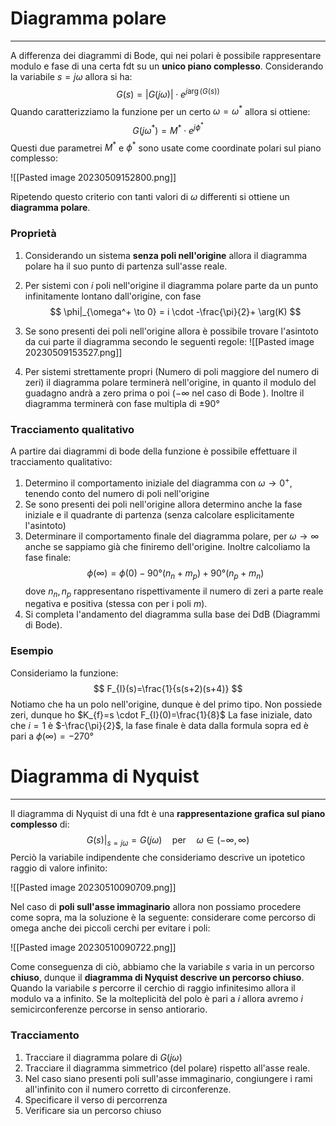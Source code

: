 # Diagramma polare
---
A differenza dei diagrammi di Bode, qui nei polari è possibile rappresentare modulo e fase di una certa fdt su un **unico piano complesso**.
Considerando la variabile $s=j\omega$ allora si ha:
$$
G(s)=|G(j\omega)| \cdot e^{j\arg(G(s))}
$$
Quando caratterizziamo la funzione per un certo $\omega=\omega^*$ allora si ottiene:
$$
G(j\omega^*)=M^* \cdot e^{j \phi^*}
$$
Questi due parametrei $M^*$ e $\phi^*$ sono usate come coordinate polari sul piano complesso:

![[Pasted image 20230509152800.png]]

Ripetendo questo criterio con tanti valori di $\omega$ differenti si ottiene un **diagramma polare**.

### Proprietà

1. Considerando un sistema **senza poli nell'origine** allora il diagramma polare ha il suo punto di partenza sull'asse reale.
2. Per sistemi con $i$ poli nell'origine il diagramma polare parte da un punto infinitamente lontano dall'origine, con fase $$
\phi|_{\omega^+ \to 0} = i \cdot -\frac{\pi}{2}+ \arg(K)
$$
3. Se sono presenti dei poli nell'origine allora è possibile trovare l'asintoto da cui parte il diagramma secondo le seguenti regole: ![[Pasted image 20230509153527.png]]

4. Per sistemi strettamente propri (Numero di poli maggiore del numero di zeri) il diagramma polare terminerà nell'origine, in quanto il modulo del guadagno andrà a zero prima o poi ($-\infty$ nel caso di Bode ). Inoltre il diagramma terminerà con fase multipla di $\pm 90°$


### Tracciamento qualitativo

A partire dai diagrammi di bode della funzione è possibile effettuare il tracciamento qualitativo:
1. Determino il comportamento iniziale del diagramma con $\omega \to 0^+$, tenendo conto del numero di poli nell'origine
2. Se sono presenti dei poli nell'origine allora determino anche la fase iniziale e il quadrante di partenza (senza calcolare esplicitamente l'asintoto)
3. Determinare il comportamento finale del diagramma polare, per $\omega \to \infty$ anche se sappiamo già che finiremo dell'origine. Inoltre calcoliamo la fase finale: $$
\phi(\infty) = \phi(0) -90° (n_{n}+m_{p})+ 90°(n_{p}+m_{n})
$$dove $n_{n},n_{p}$ rappresentano rispettivamente il numero di zeri a parte reale negativa e positiva (stessa con per i poli $m$).
4. Si completa l'andamento del diagramma sulla base dei DdB (Diagrammi di Bode).


### Esempio

Consideriamo la funzione:
$$
F_{I}(s)=\frac{1}{s(s+2)(s+4)}
$$
Notiamo che ha un polo nell'origine, dunque è del primo tipo. Non possiede zeri, dunque ho $K_{f}=s \cdot F_{I}(0)=\frac{1}{8}$
La fase iniziale, dato che $i=1$ è $-\frac{\pi}{2}$, la fase finale è data dalla formula sopra ed è pari a $\phi(\infty)=-270°$


# Diagramma di Nyquist
---
Il diagramma di Nyquist di una fdt è una **rappresentazione grafica sul piano complesso** di:
$$
G(s)|_{s=j\omega}=G(j\omega) \quad \textrm{per} \quad \omega \in (-\infty,\infty)  
$$
Perciò la variabile indipendente che consideriamo descrive un ipotetico raggio di valore infinito:

![[Pasted image 20230510090709.png]]

Nel caso di **poli sull'asse immaginario** allora non possiamo procedere come sopra, ma la soluzione è la seguente: considerare come percorso di omega anche dei piccoli cerchi per evitare i poli:

![[Pasted image 20230510090722.png]]

Come conseguenza di ciò, abbiamo che la variabile $s$ varia in un percorso **chiuso**, dunque il **diagramma di Nyquist descrive un percorso chiuso**.
Quando la variabile $s$ percorre il cerchio di raggio infinitesimo allora il modulo va a infinito.
Se la molteplicità del polo è pari a $i$ allora avremo $i$ semicirconferenze percorse in senso antiorario.

### Tracciamento

1. Tracciare il diagramma polare di $G(j\omega)$
2. Tracciare il diagramma simmetrico (del polare) rispetto all'asse reale.
3. Nel caso siano presenti poli sull'asse immaginario, congiungere i rami all'infinito con il numero corretto di circonferenze.
4. Specificare il verso di percorrenza
5. Verificare sia un percorso chiuso

